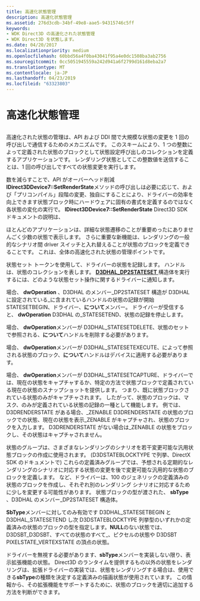```yaml
---
title: 高速化状態管理
description: 高速化状態管理
ms.assetid: 276d3cdb-34bf-49e8-aae5-94315746c5ff
keywords:
- WDK Direct3D の高速化された状態管理
- WDK Direct3D を状態します。
ms.date: 04/20/2017
ms.localizationpriority: medium
ms.openlocfilehash: 60bbd56a4f0ba43041f95a4e0dc1508ba3ab2756
ms.sourcegitcommit: 0cc5051945559a242d941a6f2799d161d8eba2a7
ms.translationtype: MT
ms.contentlocale: ja-JP
ms.lasthandoff: 04/23/2019
ms.locfileid: "63323803"
---
```

# <a name="accelerated-state-management"></a>高速化状態管理


## <span id="ddk_accelerated_state_management_gg"></span><span id="DDK_ACCELERATED_STATE_MANAGEMENT_GG"></span>


高速化された状態の管理は、API および DDI 間で大規模な状態の変更を 1 回の呼び出しで通信するためのメカニズムです。 このスキームにより、1 つの整数によって定義された状態のブロックとして状態設定呼び出しのコレクションを定義するアプリケーションです。 レンダリング状態としてこの整数値を送信することは、1 回の呼び出しですべての状態変更を実行します。

数を減らすことで、API がオーバーヘッド削減**IDirect3DDevice7::SetRenderState**メソッドの呼び出しは必要に応じて、および「プリコンパイル」段階の変更、独自にすることにより、ドライバーの効率を向上できます状態ブロック時にハードウェアに固有の書式を定義するのではなく各状態の変化の実行で。 **IDirect3DDevice7::SetRenderState** Direct3D SDK ドキュメントの説明は、

ほとんどのアプリケーションは、詳細な状態遷移のことが重要めったにありませんごく少数の状態で表示します。 さらに重要な新機能は、レンダリングの一般的なシナリオ間 driver スイッチと入れ替えることが状態のブロックを定義できることです。 これは、全体の高速化された状態の管理ポイントです。

状態セット トークンを使用して、ドライバーの状態を記録します。 ハンドルは、状態のコレクションを表します。 [ **D3DHAL\_DP2STATESET** ](https://msdn.microsoft.com/library/windows/hardware/ff545844)構造体を実行するには、どのような状態セット操作に関するドライバーに通知します。

場合、 **dwOperation** 、D3DHAL のメンバー\_DP2STATESET 構造が D3DHAL に設定されている\_に含まれているハンドルの状態の記録が開始 STATESETBEGIN、ドライバー、**について**メンバー。 ドライバーが受信すると、 **dwOperation** D3DHAL の\_STATESETEND、状態の記録を停止します。

場合、 **dwOperation**メンバーが D3DHAL\_STATESETDELETE、状態のセットで参照される、**について**ハンドルを削除する必要があります。

場合、 **dwOperation**メンバーが D3DHAL\_STATESETEXECUTE、によって参照される状態のブロック、**について**ハンドルはデバイスに適用する必要があります。

場合、 **dwOperation**メンバーが D3DHAL\_STATESETCAPTURE、ドライバーでは、現在の状態をキャプチャするか、特定の方法で状態ブロックで定義されている現在の状態のスナップショットを提供します。 つまり、既に状態ブロックされている状態のみがキャプチャされます。 したがって、状態のブロックは、マスク、のみが定義されている状態の記録の一種として機能します。 例では、D3DRENDERSTATE がある場合、\_ZENABLE D3DRENDERSTATE の状態のブロックでの状態、現在の状態を表示\_ZENABLE がキャプチャされ、状態のブロックを入力します。 D3DRENDERSTATE がない場合は\_ZENABLE の状態をブロックし、その状態はキャプチャされません。

状態のグループは、さまざまなレンダリングのシナリオを若干変更可能な汎用状態ブロックの作成に使用されます。 (D3DSTATEBLOCKTYPE で列挙、DirectX SDK のドキュメントで) これらの定義済みグループでは、予想される定期的なレンダリングのシナリオに対応する状態の変更を後で変更可能な汎用的な状態のブロックを定義します。 など、ドライバーは、100 のジェネリックの定義済みの状態のブロックを作成し、それぞれ別のレンダリング シナリオに対応するために少しを変更する可能性があります。 状態ブロックの型が渡された、 **sbType** 、D3DHAL のメンバー\_DP2STATESET 構造体。

**SbType**メンバーに対してのみ有効です D3DHAL\_STATESETBEGIN と D3DHAL\_STATESETEND し次 D3DSTATEBLOCKTYPE 列挙型のいずれかの定義済みの状態のブロックの型を指定します。**NULL**のない状態では、D3DSBT\_D3DSBT、すべての状態のすべて\_、ピクセルの状態や D3DSBT PIXELSTATE\_VERTEXSTATE の頂点の状態。

ドライバーを無視する必要があります、**sbType**メンバーを実装しない限り、表示拡張機能の状態。 Direct3D のランタイムを提供するもの以外の状態をレンダリングは、拡張ドライバーの実装では、状態をレンダリングする場合は、使用できる**sbType**の種類を決定する定義済みの描画状態が使用されています。 この情報から、その拡張機能をサポートするために、状態のブロックを適切に追加する方法を判断ができます。

 

 






